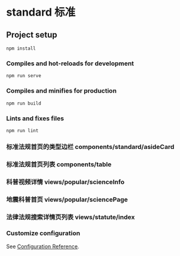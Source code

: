 # standard 标准

## Project setup

```
npm install
```

### Compiles and hot-reloads for development

```
npm run serve
```

### Compiles and minifies for production

```
npm run build
```

### Lints and fixes files

```
npm run lint
```
### 标准法规首页的类型边栏 components/standard/asideCard
### 标准法规首页列表 components/table
### 科普视频详情 views/popular/scienceInfo
### 地震科普首页 views/popular/sciencePage
### 法律法规搜索详情页列表 views/statute/index

### Customize configuration

See [Configuration Reference](https://cli.vuejs.org/config/).
